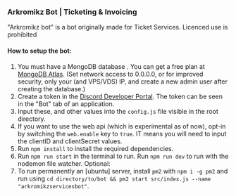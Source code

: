 
### Arkromikz Bot | Ticketing & Invoicing

"Arkromikz bot" is a bot originally made for Ticket Services.
Licenced use is prohibited 

#### How to setup the bot:
1. You must have a MongoDB database . You can get a free plan at [MongoDB Atlas](https://www.mongodb.com/). (Set network access to 0.0.0.0, or for improved security, only your (and VPS/VDS) IP, and create a new admin user after creating the database.)
2. Create a token in the [Discord Developer Portal](https://discord.com/developers/applications/). The token can be seen in the "Bot" tab of an application.
3. Input these, and other values into the `config.js` file visible in the root directory.
4. If you want to use the web api (which is experimental as of now), opt-in by switching the `web.enable` key to `true`. IT means you will need to input the clientID and clientSecret values.
5. Run `npm install` to install the required dependencies.
6. Run `npm run start` in the terminal to run. Run `npm run dev` to run with the nodemon file watcher.
Optional:
7. To run permanently an [ubuntu] server, install `pm2` with `npm i -g pm2` and run using `cd directory/to/bot && pm2 start src/index.js --name "arkromikzservicesbot"`.

